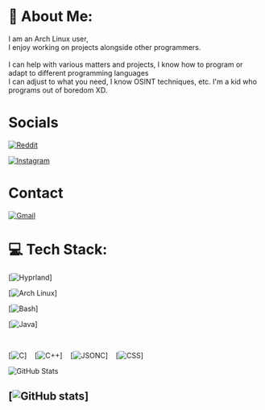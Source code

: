 # 💫 About Me:
I am an Arch Linux user,<br>I enjoy working on projects alongside other programmers.<br><br>I can help with various matters and projects, I know how to program or adapt to different programming languages<br>I can adjust to what you need, I know OSINT techniques, etc. I'm a kid who programs out of boredom XD.

# Socials

[![Reddit](https://img.shields.io/badge/u/Zephar_WO-%2389b4fa?style=for-the-badge&logo=reddit&logoColor=white&labelColor=1e1e2e)](https://www.reddit.com/u/Zephar_WO)

[![Instagram](https://img.shields.io/badge/@zephartw-%23f5c2e7?style=for-the-badge&logo=instagram&logoColor=white&labelColor=1e1e2e)](https://www.instagram.com/zephartw)

# Contact

[![Gmail](https://img.shields.io/badge/zephartw@gmail.com-%23f5c2e7?style=for-the-badge&logo=gmail&logoColor=white&labelColor=1e1e2e)](mailto:zephartw@gmail.com)

# 💻 Tech Stack:

[![Hyprland](https://img.shields.io/badge/Hyprland-89b4fa?style=for-the-badge&logo=hyprland&logoColor=white&labelColor=1e1e2e)]&nbsp;&nbsp;&nbsp;

[![Arch Linux](https://img.shields.io/badge/Arch_Linux-8bd5fa?style=for-the-badge&logo=arch-linux&logoColor=white&labelColor=1e1e2e)]&nbsp;&nbsp;&nbsp;

[![Bash](https://img.shields.io/badge/Bash-89b4fa?style=for-the-badge&logo=gnu-bash&logoColor=white&labelColor=1e1e2e)]&nbsp;&nbsp;&nbsp;

[![Java](https://img.shields.io/badge/Java-f5c2e7?style=for-the-badge&logo=java&logoColor=white&labelColor=1e1e2e)]

<br>

[![C](https://img.shields.io/badge/C-cba6f7?style=for-the-badge&logo=c&logoColor=white&labelColor=1e1e2e)]&nbsp;&nbsp;&nbsp;
[![C++](https://img.shields.io/badge/C++-cba6f7?style=for-the-badge&logo=c%2b%2b&logoColor=white&labelColor=1e1e2e)]&nbsp;&nbsp;&nbsp;
[![JSONC](https://img.shields.io/badge/JSONC-89b4fa?style=for-the-badge&logo=json&logoColor=white&labelColor=1e1e2e)]&nbsp;&nbsp;&nbsp;
[![CSS](https://img.shields.io/badge/CSS-8bd5fa?style=for-the-badge&logo=css3&logoColor=white&labelColor=1e1e2e)]

![GitHub Stats](https://img.shields.io/badge/📊%20GitHub%20Stats-cba6f7?style=for-the-badge&labelColor=1e1e2e&color=89b4fa&logo=github&logoColor=white)

[![GitHub stats](https://github-readme-stats.vercel.app/api?username=ZepharDev&show_icons=true&theme=radical&hide_border=true&title_color=cba6f7&text_color=cdd6f4&icon_color=89b4fa)]
---

